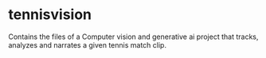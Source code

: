 # tennisvision
Contains the files of a Computer vision and generative ai project that tracks, analyzes and narrates a given tennis match clip.
